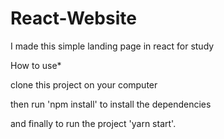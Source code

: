 # React-Website
 I made this simple landing page in react for study

How to use*

clone this project on your computer

then run 'npm install' 
to install the dependencies

and finally to run the project 'yarn start'.